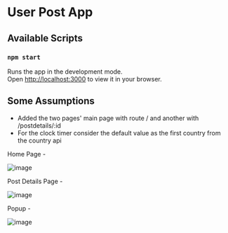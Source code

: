 # User Post App

## Available Scripts

### `npm start`

Runs the app in the development mode.\
Open [http://localhost:3000](http://localhost:3000) to view it in your browser.

## Some Assumptions
- Added the two pages' main page with route / and another with /postdetails/:id
- For the clock timer consider the default value as the first country from the country api

Home Page - 

![image](https://github.com/Saviour-21/userspost/assets/58076002/939bec58-e926-45c8-b498-31d24753eec2)

Post Details Page - 

![image](https://github.com/Saviour-21/userspost/assets/58076002/d5781983-e346-4a93-8cf4-1d9f1222bd58)

Popup - 

![image](https://github.com/Saviour-21/userspost/assets/58076002/9277c902-d80d-4452-a496-6dd6faeaf866) 
